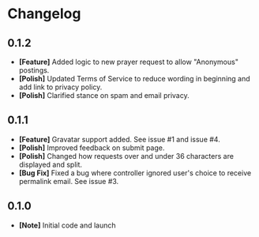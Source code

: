 # Changelog

## 0.1.2
* **[Feature]** Added logic to new prayer request to allow "Anonymous" postings.
* **[Polish]** Updated Terms of Service to reduce wording in beginning and add link to privacy policy.
* **[Polish]** Clarified stance on spam and email privacy.

## 0.1.1

* **[Feature]** Gravatar support added. See issue #1 and issue #4.
* **[Polish]** Improved feedback on submit page.
* **[Polish]** Changed how requests over and under 36 characters are displayed and split.
* **[Bug Fix]** Fixed a bug where controller ignored user's choice to receive permalink email. See issue #3.

## 0.1.0

* **[Note]** Initial code and launch